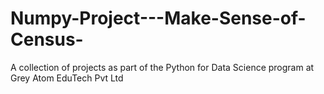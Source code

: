 # Numpy-Project---Make-Sense-of-Census-
A collection of projects as part of the Python for Data Science program at Grey Atom EduTech Pvt Ltd
